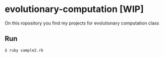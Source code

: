 # evolutionary-computation [WIP]
On this ropository you find my projects for evolutionary computation class


## Run


```
$ ruby sample2.rb
```